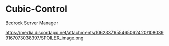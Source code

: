 # Cubic-Control
Bedrock Server Manager

https://media.discordapp.net/attachments/1062337655465062420/1080399167073038397/SPOILER_image.png
